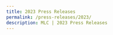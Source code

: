 ```yaml
---
title: 2023 Press Releases
permalink: /press-releases/2023/
description: MLC | 2023 Press Releases
---
```

